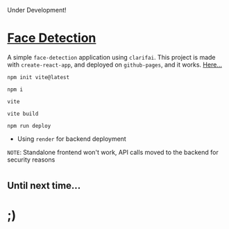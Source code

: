 Under Development!

# [Face Detection](https://github.com/skywalkerSam/face-detection)

A simple `face-detection` application using `clarifai`. This project is made with `create-react-app`, and deployed on `github-pages`, and it works. [Here...](https://skywalkersam.github.io/face-detection/)



```shell
npm init vite@latest
```
```shell
npm i
```
```shell
vite
```
```shell
vite build
```
```shell
npm run deploy
```

- Using `render` for backend deployment




`NOTE`: Standalone frontend won't work, API calls moved to the backend for security reasons



#

## Until next time...

# ;)